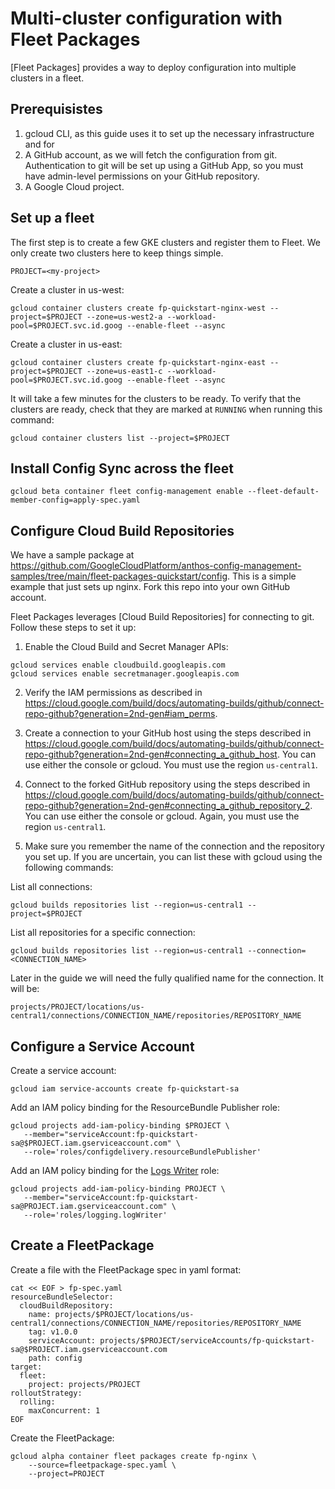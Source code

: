 # Multi-cluster configuration with Fleet Packages

[Fleet Packages] provides a way to deploy configuration into multiple clusters in a fleet.

## Prerequisistes

1. gcloud CLI, as this guide uses it to set up the necessary infrastructure and for 
2. A GitHub account, as we will fetch the configuration from git. Authentication to git will be set up using a GitHub App, so you must have admin-level permissions on your GitHub repository.
3. A Google Cloud project.

## Set up a fleet

The first step is to create a few GKE clusters and register them to Fleet. We only create two clusters here to keep things simple.

```
PROJECT=<my-project>
```

Create a cluster in us-west:
```
gcloud container clusters create fp-quickstart-nginx-west --project=$PROJECT --zone=us-west2-a --workload-pool=$PROJECT.svc.id.goog --enable-fleet --async
```

Create a cluster in us-east:
```
gcloud container clusters create fp-quickstart-nginx-east --project=$PROJECT --zone=us-east1-c --workload-pool=$PROJECT.svc.id.goog --enable-fleet --async
```

It will take a few minutes for the clusters to be ready. To verify that the clusters are ready, check that they are marked at `RUNNING` when running this command:

```
gcloud container clusters list --project=$PROJECT
```


## Install Config Sync across the fleet

```
gcloud beta container fleet config-management enable --fleet-default-member-config=apply-spec.yaml
```

## Configure Cloud Build Repositories

We have a sample package at https://github.com/GoogleCloudPlatform/anthos-config-management-samples/tree/main/fleet-packages-quickstart/config. This is a simple example that just sets up nginx. Fork this repo into your own GitHub account.

Fleet Packages leverages [Cloud Build Repositories] for connecting to git. Follow these steps to set it up:

1. Enable the Cloud Build and Secret Manager APIs:
```
gcloud services enable cloudbuild.googleapis.com
gcloud services enable secretmanager.googleapis.com
```

2. Verify the IAM permissions as described in https://cloud.google.com/build/docs/automating-builds/github/connect-repo-github?generation=2nd-gen#iam_perms.

3. Create a connection to your GitHub host using the steps described in https://cloud.google.com/build/docs/automating-builds/github/connect-repo-github?generation=2nd-gen#connecting_a_github_host. You can use either the console or gcloud. You must use the region `us-central1`.

4. Connect to the forked GitHub repository using the steps described in https://cloud.google.com/build/docs/automating-builds/github/connect-repo-github?generation=2nd-gen#connecting_a_github_repository_2. You can use either the console or gcloud. Again, you must use the region `us-central1`.

5. Make sure you remember the name of the connection and the repository you set up. If you are uncertain, you can list these with gcloud using the following commands:

List all connections:

```
gcloud builds repositories list --region=us-central1 --project=$PROJECT
```

List all repositories for a specific connection:

```
gcloud builds repositories list --region=us-central1 --connection=<CONNECTION_NAME>
```

Later in the guide we will need the fully qualified name for the connection. It will be:

```
projects/PROJECT/locations/us-central1/connections/CONNECTION_NAME/repositories/REPOSITORY_NAME
```

## Configure a Service Account

Create a service account:

```
gcloud iam service-accounts create fp-quickstart-sa
```

Add an IAM policy binding for the ResourceBundle Publisher role:

```
gcloud projects add-iam-policy-binding $PROJECT \
   --member="serviceAccount:fp-quickstart-sa@$PROJECT.iam.gserviceaccount.com" \
   --role='roles/configdelivery.resourceBundlePublisher'
```

Add an IAM policy binding for the [Logs Writer](https://cloud.google.com/iam/docs/understanding-roles#logging.logWriter) role:

```
gcloud projects add-iam-policy-binding PROJECT \
   --member="serviceAccount:fp-quickstart-sa@PROJECT.iam.gserviceaccount.com" \
   --role='roles/logging.logWriter'
```


## Create a FleetPackage

Create a file with the FleetPackage spec in yaml format:

```
cat << EOF > fp-spec.yaml
resourceBundleSelector:
  cloudBuildRepository:
    name: projects/$PROJECT/locations/us-central1/connections/CONNECTION_NAME/repositories/REPOSITORY_NAME
    tag: v1.0.0
    serviceAccount: projects/$PROJECT/serviceAccounts/fp-quickstart-sa@$PROJECT.iam.gserviceaccount.com
    path: config
target:
  fleet:
    project: projects/PROJECT
rolloutStrategy:
  rolling:
    maxConcurrent: 1
EOF
```

Create the FleetPackage:

```
gcloud alpha container fleet packages create fp-nginx \
    --source=fleetpackage-spec.yaml \
    --project=PROJECT
```
